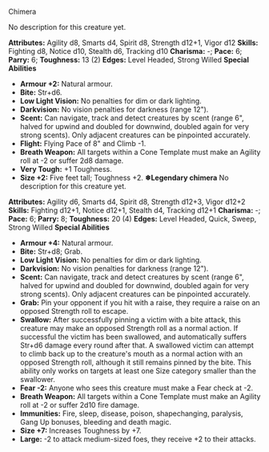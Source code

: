 Chimera

No description for this creature yet.

**Attributes:** Agility d8, Smarts d4, Spirit d8, Strength d12+1, Vigor
d12
**Skills:** Fighting d8, Notice d10, Stealth d6, Tracking d10
**Charisma:** -; **Pace:** 6; **Parry:** 6; **Toughness:** 13 (2)
**Edges:** Level Headed, Strong Willed
**Special Abilities**
- **Armour +2:** Natural armour.
- **Bite:** Str+d6.
- **Low Light Vision:** No penalties for dim or dark lighting.
- **Darkvision:** No vision penalties for darkness (range 12").
- **Scent:** Can navigate, track and detect creatures by scent (range
6", halved for upwind and doubled for downwind, doubled again for very
strong scents). Only adjacent creatures can be pinpointed accurately.
- **Flight:** Flying Pace of 8" and Climb -1.
- **Breath Weapon:** All targets within a Cone Template must make an
Agility roll at -2 or suffer 2d8 damage.
- **Very Tough:** +1 Toughness.
- **Size +2:** Five feet tall; Toughness +2.
**❄Legendary chimera**
No description for this creature yet.

**Attributes:** Agility d6, Smarts d4, Spirit d8, Strength d12+3, Vigor
d12+2
**Skills:** Fighting d12+1, Notice d12+1, Stealth d4, Tracking d12+1
**Charisma:** -; **Pace:** 6; **Parry:** 8; **Toughness:** 20 (4)
**Edges:** Level Headed, Quick, Sweep, Strong Willed
**Special Abilities**
- **Armour +4:** Natural armour.
- **Bite:** Str+d8; Grab.
- **Low Light Vision:** No penalties for dim or dark lighting.
- **Darkvision:** No vision penalties for darkness (range 12").
- **Scent:** Can navigate, track and detect creatures by scent (range
6", halved for upwind and doubled for downwind, doubled again for very
strong scents). Only adjacent creatures can be pinpointed accurately.
- **Grab:** Pin your opponent if you hit with a raise, they require a
raise on an opposed Strength roll to escape.
- **Swallow:** After successfully pinning a victim with a bite attack,
this creature may make an opposed Strength roll as a normal action. If
successful the victim has been swallowed, and automatically suffers
Str+d6 damage every round after that. A swallowed victim can attempt to
climb back up to the creature's mouth as a normal action with an
opposed Strength roll, although it still remains pinned by the bite.
This ability only works on targets at least one Size category smaller
than the swallower.
- **Fear -2:** Anyone who sees this creature must make a Fear check at
-2.
- **Breath Weapon:** All targets within a Cone Template must make an
Agility roll at -2 or suffer 2d10 fire damage.
- **Immunities:** Fire, sleep, disease, poison, shapechanging,
paralysis, Gang Up bonuses, bleeding and death magic.
- **Size +7:** Increases Toughness by +7.
- **Large:** -2 to attack medium-sized foes, they receive +2 to their
attacks.

